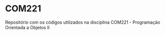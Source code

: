 # COM221
Repositório com os códigos utilizados na disciplina COM221 - Programação Orientada a Objetos II
